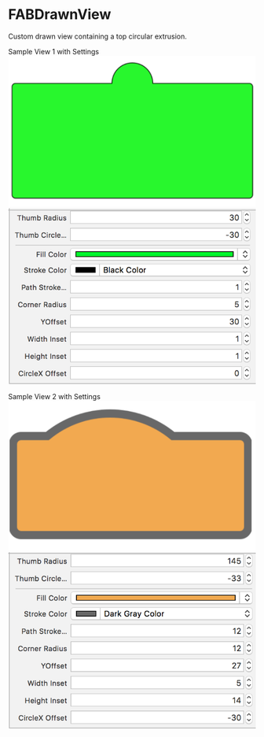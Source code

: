 # FABDrawnView

Custom drawn view containing a top circular extrusion.

Sample View 1 with Settings
<img src="images/SampleView1.png">
<img src="images/SampleView1Settings.png">

Sample View 2 with Settings
<img src="images/SampleView2.png">
<img src="images/SampleView2Settings.png">
